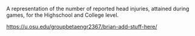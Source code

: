 A representation of the number of reported head injuries, attained during games, for the Highschool and College level.

https://u.osu.edu/groupbetaengr2367/brian-add-stuff-here/

